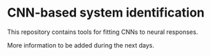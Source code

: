 # CNN-based system identification

This repository contains tools for fitting CNNs to neural responses. 

More information to be added during the next days.

